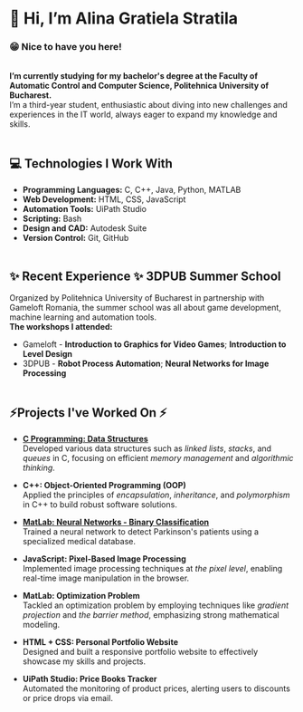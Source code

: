 # 👋 **Hi, I’m Alina Gratiela Stratila**
### 😁 Nice to have you here!
<br> **I’m currently studying for my bachelor's degree at the Faculty of Automatic Control and Computer Science, Politehnica University of Bucharest.**   
I’m a third-year student, enthusiastic about diving into new challenges and experiences in the IT world, always eager to expand my knowledge and skills.
<br>
<br>
## 💻 Technologies I Work With
- **Programming Languages:** C, C++, Java, Python, MATLAB
- **Web Development:** HTML, CSS, JavaScript
- **Automation Tools:** UiPath Studio
- **Scripting:** Bash
- **Design and CAD:** Autodesk Suite
- **Version Control:** Git, GitHub<br><br>

## ✨ Recent Experience ✨ 3DPUB Summer School
  Organized by Politehnica University of Bucharest in partnership with Gameloft Romania, the summer school was all about game development, machine learning and automation tools.
  <br>**The workshops I attended:** 
-  Gameloft - **Introduction to Graphics for Video Games**;   **Introduction to Level Design**
-  3DPUB - **Robot Process Automation**;   **Neural Networks for Image Processing**<br><br>

## ⚡Projects I've Worked On ⚡
- **[C Programming: Data Structures](https://github.com/Grati29/data-structures-c)**   
  Developed various data structures such as *linked lists*, *stacks*, and *queues* in C, focusing on efficient *memory management* and *algorithmic thinking*.

- **C++: Object-Oriented Programming (OOP)**  
  Applied the principles of *encapsulation*, *inheritance*, and *polymorphism* in C++ to build robust software solutions.

- **[MatLab: Neural Networks - Binary Classification](https://github.com/Grati29/neural-networks)**  
  Trained a neural network to detect Parkinson's patients using a specialized medical database.

- **JavaScript: Pixel-Based Image Processing**  
  Implemented image processing techniques at *the pixel level*, enabling real-time image manipulation in the browser.

- **MatLab: Optimization Problem**  
  Tackled an optimization problem by employing techniques like *gradient projection* and *the barrier method*, emphasizing strong mathematical modeling.

- **HTML + CSS: Personal Portfolio Website**  
  Designed and built a responsive portfolio website to effectively showcase my skills and projects.

- **UiPath Studio: Price Books Tracker**  
  Automated the monitoring of product prices, alerting users to discounts or price drops via email.
<!---
Grati29/Grati29 is a ✨ special ✨ repository because its `README.md` (this file) appears on your GitHub profile.
You can click the Preview link to take a look at your changes.
--->
